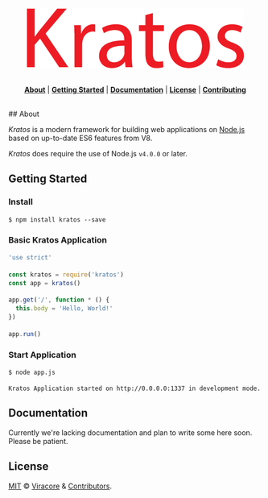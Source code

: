 <div align="center">
  <img src="kratos.png">
</div>
<br>

<p align="center">
  <strong><a href="#about">About</a></strong>
  |
  <strong><a href="#getting-started">Getting Started</a></strong>
  |
  <strong><a href="#docs">Documentation</a></strong>
  |
  <strong><a href="#license">License</a></strong>
  |
  <strong><a href="CONTRIBUTING.md">Contributing</a></strong>
</p>
<br>
## About

_Kratos_ is a modern framework for building web applications on [Node.js](http://nodejs.org) based on up-to-date ES6 features from V8.

_Kratos_ does require the use of Node.js `v4.0.0` or later.

## Getting Started

### Install

```
$ npm install kratos --save
```

### Basic Kratos Application

```js
'use strict'

const kratos = require('kratos')
const app = kratos()

app.get('/', function * () {
  this.body = 'Hello, World!'
})

app.run()
```

### Start Application

```
$ node app.js

Kratos Application started on http://0.0.0.0:1337 in development mode.
```

## Documentation

Currently we're lacking documentation and plan to write some here soon. Please be patient.

## License

[MIT](LICENSE) &copy; [Viracore](https://www.viracore.com) & [Contributors](../../graphs/contributors).
